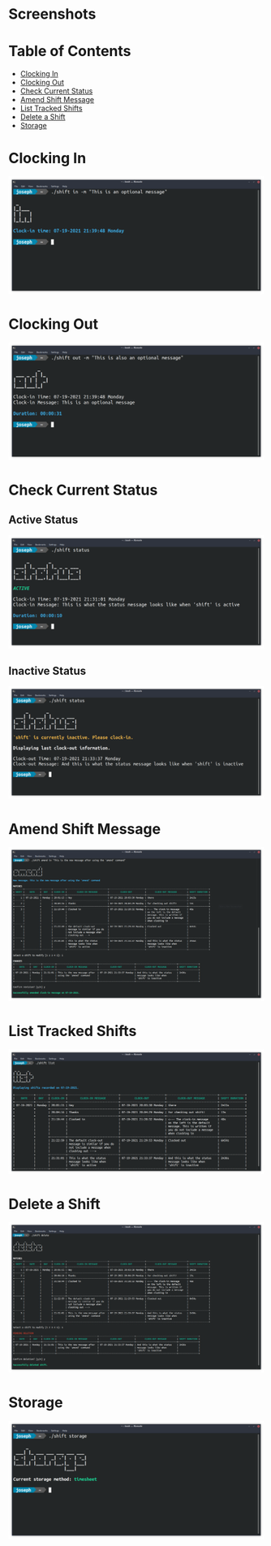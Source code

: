 # Screenshots

# Table of Contents

+ [Clocking In](#clocking-in)
+ [Clocking Out](#clocking-out)
+ [Check Current Status](#check-current-status)
+ [Amend Shift Message](#amend-shift-message)
+ [List Tracked Shifts](#list-tracked-shifts)
+ [Delete a Shift](#delete-a-shift)
+ [Storage](#storage)

# Clocking In

![Clock-In Demo][Clock-In Demo]

# Clocking Out

![Clock-Out Demo][Clock-Out Demo]

# Check Current Status

## Active Status

![Active Status Demo][Active Status Demo]

## Inactive Status

![Inactive Status Demo][Inactive Status Demo]

# Amend Shift Message

![Amend Demo][Amend Demo]

# List Tracked Shifts

![List Demo][List Demo]

# Delete a Shift

![Delete Demo][Delete Demo]

# Storage

![Storage Demo][Storage Demo]

<!-- LINKS -->
[Active Status Demo]: https://github.com/JosephLai241/shift/blob/demo/screenshots/active_status.png
[Amend Demo]: https://github.com/JosephLai241/shift/blob/demo/screenshots/amend.png
[Clock-In Demo]: https://github.com/JosephLai241/shift/blob/demo/screenshots/in.png
[Clock-Out Demo]: https://github.com/JosephLai241/shift/blob/demo/screenshots/out.png
[Delete Demo]: https://github.com/JosephLai241/shift/blob/demo/screenshots/delete.png
[Inactive Status Demo]: https://github.com/JosephLai241/shift/blob/demo/screenshots/inactive_status.png
[List Demo]: https://github.com/JosephLai241/shift/blob/demo/screenshots/list.png
[Storage Demo]: https://github.com/JosephLai241/shift/blob/demo/screenshots/storage.png
